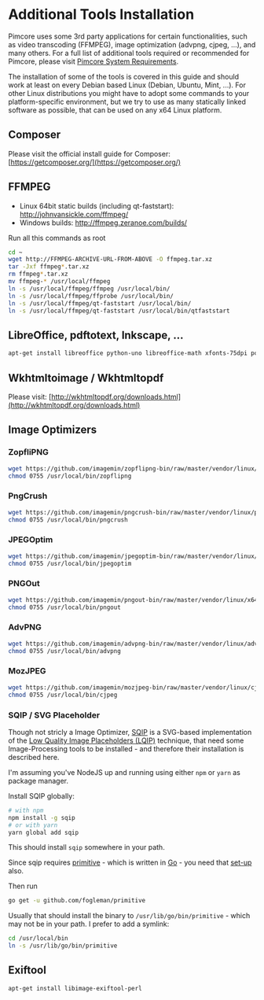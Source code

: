 # Additional Tools Installation

Pimcore uses some 3rd party applications for certain functionalities, such as video transcoding (FFMPEG), image optimization (advpng, cjpeg, ...), and many others. For a full list of additional tools required or recommended for Pimcore, please visit [Pimcore System Requirements](../01_System_Requirements.md). 

The installation of some of the tools is covered in this guide and should work at least on every Debian based Linux (Debian, Ubuntu, Mint, ...). 
For other Linux distributions you might have to adopt some commands to your platform-specific environment, but we try to use as many statically linked software as possible, that can be used on any x64 Linux platform.  

## Composer 
Please visit the official install guide for Composer: [https://getcomposer.org/](https://getcomposer.org/)


## FFMPEG

* Linux 64bit static builds (including qt-faststart): http://johnvansickle.com/ffmpeg/
* Windows builds: http://ffmpeg.zeranoe.com/builds/

Run all this commands as root

```bash
cd ~
wget http://FFMPEG-ARCHIVE-URL-FROM-ABOVE -O ffmpeg.tar.xz
tar -Jxf ffmpeg*.tar.xz
rm ffmpeg*.tar.xz
mv ffmpeg-* /usr/local/ffmpeg
ln -s /usr/local/ffmpeg/ffmpeg /usr/local/bin/
ln -s /usr/local/ffmpeg/ffprobe /usr/local/bin/
ln -s /usr/local/ffmpeg/qt-faststart /usr/local/bin/
ln -s /usr/local/ffmpeg/qt-faststart /usr/local/bin/qtfaststart
```

## LibreOffice, pdftotext, Inkscape, ...

```bash 
apt-get install libreoffice python-uno libreoffice-math xfonts-75dpi poppler-utils inkscape libxrender1 libfontconfig1 ghostscript
```

## Wkhtmltoimage / Wkhtmltopdf
Please visit: [http://wkhtmltopdf.org/downloads.html](http://wkhtmltopdf.org/downloads.html)

## Image Optimizers

### ZopfliPNG
```bash
wget https://github.com/imagemin/zopflipng-bin/raw/master/vendor/linux/zopflipng -O /usr/local/bin/zopflipng
chmod 0755 /usr/local/bin/zopflipng
```

### PngCrush 
```bash
wget https://github.com/imagemin/pngcrush-bin/raw/master/vendor/linux/pngcrush -O /usr/local/bin/pngcrush
chmod 0755 /usr/local/bin/pngcrush
```

### JPEGOptim
```bash
wget https://github.com/imagemin/jpegoptim-bin/raw/master/vendor/linux/jpegoptim -O /usr/local/bin/jpegoptim
chmod 0755 /usr/local/bin/jpegoptim
```

### PNGOut
```bash
wget https://github.com/imagemin/pngout-bin/raw/master/vendor/linux/x64/pngout -O /usr/local/bin/pngout
chmod 0755 /usr/local/bin/pngout
```

### AdvPNG
```bash
wget https://github.com/imagemin/advpng-bin/raw/master/vendor/linux/advpng -O /usr/local/bin/advpng
chmod 0755 /usr/local/bin/advpng
```

### MozJPEG
```bash
wget https://github.com/imagemin/mozjpeg-bin/raw/master/vendor/linux/cjpeg -O /usr/local/bin/cjpeg
chmod 0755 /usr/local/bin/cjpeg
```

### SQIP / SVG Placeholder
Though not stricly a Image Optimizer, [SQIP](https://github.com/technopagan/sqip) is a SVG-based implementation of the [Low Quality Image Placeholders (LQIP)](https://www.guypo.com/introducing-lqip-low-quality-image-placeholders/) technique, that need some Image-Processing tools to be installed - and therefore their installation is described here.

I'm assuming you've NodeJS up and running using either `npm` or `yarn` as package manager.

Install SQIP globally:
```bash
# with npm
npm install -g sqip
# or with yarn
yarn global add sqip
```
This should install `sqip` somewhere in your path.

Since sqip requires [primitive](https://github.com/fogleman/primitive) - which is written in [Go](https://golang.org/) - you need that [set-up](http://internetpartner.info/en/tutorials/ubuntu/104-how-to-install-go-from-ubuntu-repositories-and-set-gopath.html) also.

Then run
```bash
go get -u github.com/fogleman/primitive
```
Usually that should install the binary to `/usr/lib/go/bin/primitive` - which may not be in your path. I prefer to add a symlink:

```bash
cd /usr/local/bin
ln -s /usr/lib/go/bin/primitive
```

## Exiftool

```bash 
apt-get install libimage-exiftool-perl
```
